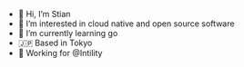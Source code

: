 - 👋 Hi, I’m Stian
- 👀 I’m interested in cloud native and open source software
- 🌱 I’m currently learning go
- 🇯🇵 Based in Tokyo
- 🏢 Working for @Intility

<!---
stianfro/stianfro is a ✨ special ✨ repository because its `README.md` (this file) appears on your GitHub profile.
You can click the Preview link to take a look at your changes.
--->
